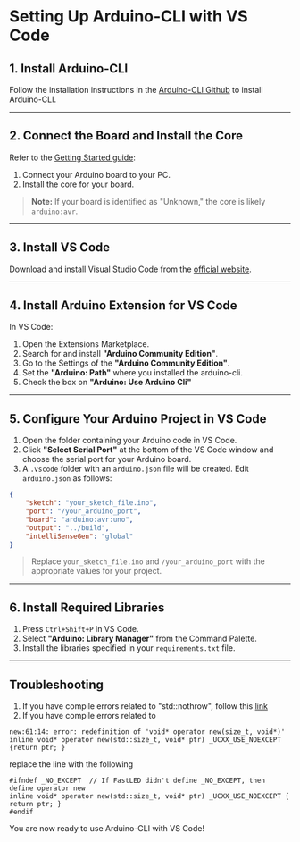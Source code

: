 # Setting Up Arduino-CLI with VS Code

## 1. Install Arduino-CLI
Follow the installation instructions in the [Arduino-CLI Github](https://github.com/arduino/arduino-cli?tab=readme-ov-file) to install Arduino-CLI.

---

## 2. Connect the Board and Install the Core
Refer to the [Getting Started guide](https://arduino.github.io/arduino-cli/1.1/getting-started/#connect-the-board-to-your-pc):

1. Connect your Arduino board to your PC.
2. Install the core for your board.

> **Note:** If your board is identified as "Unknown," the core is likely `arduino:avr`.

---

## 3. Install VS Code
Download and install Visual Studio Code from the [official website](https://code.visualstudio.com/download).

---

## 4. Install Arduino Extension for VS Code
In VS Code:

1. Open the Extensions Marketplace.
2. Search for and install **"Arduino Community Edition"**.
3. Go to the Settings of the **"Arduino Community Edition"**.
4. Set the **"Arduino: Path"** where you installed the arduino-cli.
5. Check the box on **"Arduino: Use Arduino Cli"**
---

## 5. Configure Your Arduino Project in VS Code

1. Open the folder containing your Arduino code in VS Code.
2. Click **"Select Serial Port"** at the bottom of the VS Code window and choose the serial port for your Arduino board.
3. A `.vscode` folder with an `arduino.json` file will be created. Edit `arduino.json` as follows:

```json
{
    "sketch": "your_sketch_file.ino",
    "port": "/your_arduino_port",
    "board": "arduino:avr:uno",
    "output": "../build",
    "intelliSenseGen": "global"
}
```

> Replace `your_sketch_file.ino` and `/your_arduino_port` with the appropriate values for your project.

---

## 6. Install Required Libraries

1. Press `Ctrl+Shift+P` in VS Code.
2. Select **"Arduino: Library Manager"** from the Command Palette.
3. Install the libraries specified in your `requirements.txt` file.

---

## Troubleshooting
1. If you have compile errors related to "std::nothrow", follow this [link](https://github.com/mike-matera/ArduinoSTL/issues/84#issuecomment-1337008712)
2. If you have compile errors related to
```
new:61:14: error: redefinition of 'void* operator new(size_t, void*)' inline void* operator new(std::size_t, void* ptr) _UCXX_USE_NOEXCEPT {return ptr; }
```
replace the line with the following
```
#ifndef _NO_EXCEPT  // If FastLED didn't define _NO_EXCEPT, then define operator new
inline void* operator new(std::size_t, void* ptr) _UCXX_USE_NOEXCEPT { return ptr; }
#endif
```

You are now ready to use Arduino-CLI with VS Code!
